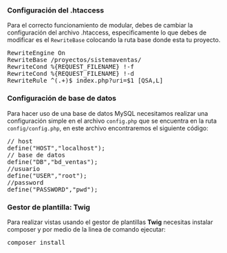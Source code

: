<h3>Configuración del .htaccess</h3>
<p>Para el correcto funcionamiento de modular, debes de cambiar la configuración del archivo .htaccess, especificamente lo que debes de modificar es el <code>RewriteBase</code> colocando la ruta base donde esta tu proyecto.</p>
<pre>
RewriteEngine On
RewriteBase <span class="text-danger">/proyectos/sistemaventas/</span>
RewriteCond %{REQUEST_FILENAME} !-f
RewriteCond %{REQUEST_FILENAME} !-d
RewriteRule ^(.+)$ index.php?uri=$1 [QSA,L]
</pre>
<h3>Configuración de base de datos</h3>
<p>
    Para hacer uso de una base de datos MySQL necesitamos realizar una configuración simple en el archivo <code>config.php</code> que se encuentra en la ruta <code>config/config.php</code>, en este archivo encontraremos el siguiente código:
</p>
<pre><span class="text-success">// host</span>
define("HOST","<span class="text-primary">localhost</span>");
<span class="text-success">// base de datos</span>
define("DB","<span class="text-primary">bd_ventas</span>");
<span class="text-success">//usuario</span>
define("USER","<span class="text-primary">root</span>");
<span class="text-success">//password</span>
define("PASSWORD","<span class="text-primary">pwd</span>");</pre>

<h3>Gestor de plantilla: Twig</h3>
<p>
    Para realizar vistas usando el gestor de plantillas <strong>Twig</strong> necesitas instalar composer y por medio de la linea de comando ejecutar: 
</p>
<pre>
composer install
</pre>

